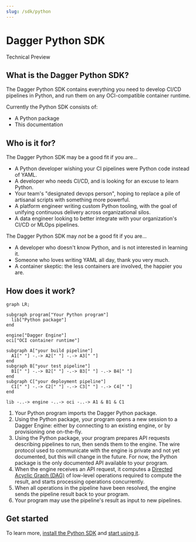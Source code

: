 ```yaml
---
slug: /sdk/python
---
```


# Dagger Python SDK

<div class="status-badge">Technical Preview</div>

## What is the Dagger Python SDK?

The Dagger Python SDK contains everything you need to develop CI/CD pipelines in Python, and run them on any OCI-compatible container runtime.

Currently the Python SDK consists of:

* A Python package
* This documentation

## Who is it for?

The Dagger Python SDK may be a good fit if you are...

* A Python developer wishing your CI pipelines were Python code instead of YAML.
* A developer who needs CI/CD, and is looking for an excuse to learn Python.
* Your team's "designated devops person", hoping to replace a pile of artisanal scripts with something more powerful.
* A platform engineer writing custom Python tooling, with the goal of unifying continuous delivery across organizational silos.
* A data engineer looking to better integrate with your organization's CI/CD or MLOps pipelines.

The Dagger Python SDK may *not* be a good fit if you are...

* A developer who doesn't know Python, and is not interested in learning it.
* Someone who loves writing YAML all day, thank you very much.
* A container skeptic: the less containers are involved, the happier you are.

## How does it work?

```mermaid
graph LR;

subgraph program["Your Python program"]
  lib["Python package"]
end

engine["Dagger Engine"]
oci["OCI container runtime"]

subgraph A["your build pipeline"]
  A1[" "] -.-> A2[" "] -.-> A3[" "]
end
subgraph B["your test pipeline"]
  B1[" "] -.-> B2[" "] -.-> B3[" "] -.-> B4[" "]
end
subgraph C["your deployment pipeline"]
  C1[" "] -.-> C2[" "] -.-> C3[" "] -.-> C4[" "]
end

lib -..-> engine -..-> oci -..-> A1 & B1 & C1
```

1. Your Python program imports the Dagger Python package.
2. Using the Python package, your program opens a new session to a Dagger Engine: either by connecting to an existing engine, or by provisioning one on-the-fly.
3. Using the Python package, your program prepares API requests describing pipelines to run, then sends them to the engine. The wire protocol used to communicate with the engine is private and not yet documented, but this will change in the future. For now, the Python package is the only documented API available to your program.
4. When the engine receives an API request, it computes a [Directed Acyclic Graph (DAG)](https://en.wikipedia.org/wiki/Directed_acyclic_graph) of low-level operations required to compute the result, and starts processing operations concurrently.
5. When all operations in the pipeline have been resolved, the engine sends the pipeline result back to your program.
6. Your program may use the pipeline's result as input to new pipelines.

## Get started

To learn more, [install the Python SDK](./866944-install.md) and [start using it](./628797-get-started.md).

